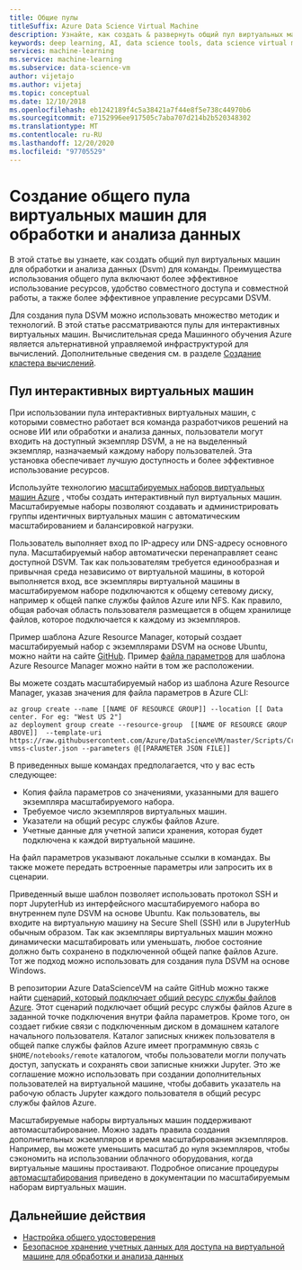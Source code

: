 ```yaml
---
title: Общие пулы
titleSuffix: Azure Data Science Virtual Machine
description: Узнайте, как создать & развернуть общий пул виртуальных машин для обработки и анализа данных (Dsvm) в качестве общего ресурса для команды.
keywords: deep learning, AI, data science tools, data science virtual machine, geospatial analytics, team data science process
services: machine-learning
ms.service: machine-learning
ms.subservice: data-science-vm
author: vijetajo
ms.author: vijetaj
ms.topic: conceptual
ms.date: 12/10/2018
ms.openlocfilehash: eb1242189f4c5a38421a7f44e8f5e738c44970b6
ms.sourcegitcommit: e7152996ee917505c7aba707d214b2b520348302
ms.translationtype: MT
ms.contentlocale: ru-RU
ms.lasthandoff: 12/20/2020
ms.locfileid: "97705529"
---
```

# <a name="create-a-shared-pool-of-data-science-virtual-machines"></a>Создание общего пула виртуальных машин для обработки и анализа данных

В этой статье вы узнаете, как создать общий пул виртуальных машин для обработки и анализа данных (Dsvm) для команды. Преимущества использования общего пула включают более эффективное использование ресурсов, удобство совместного доступа и совместной работы, а также более эффективное управление ресурсами DSVM.

Для создания пула DSVM можно использовать множество методик и технологий. В этой статье рассматриваются пулы для интерактивных виртуальных машин. Вычислительная среда Машинного обучения Azure является альтернативной управляемой инфраструктурой для вычислений. Дополнительные сведения см. в разделе [Создание кластера вычислений](../how-to-create-attach-compute-cluster.md).

## <a name="interactive-vm-pool"></a>Пул интерактивных виртуальных машин

При использовании пула интерактивных виртуальных машин, с которыми совместно работает вся команда разработчиков решений на основе ИИ или обработки и анализа данных, пользователи могут входить на доступный экземпляр DSVM, а не на выделенный экземпляр, назначаемый каждому набору пользователей. Эта установка обеспечивает лучшую доступность и более эффективное использование ресурсов.

Используйте технологию [масштабируемых наборов виртуальных машин Azure](../../virtual-machine-scale-sets/index.yml) , чтобы создать интерактивный пул виртуальных машин. Масштабируемые наборы позволяют создавать и администрировать группы идентичных виртуальных машин с автоматическим масштабированием и балансировкой нагрузки.

Пользователь выполняет вход по IP-адресу или DNS-адресу основного пула. Масштабируемый набор автоматически перенаправляет сеанс доступной DSVM. Так как пользователям требуется единообразная и привычная среда независимо от виртуальной машины, в которой выполняется вход, все экземпляры виртуальной машины в масштабируемом наборе подключаются к общему сетевому диску, например к общей папке службы файлов Azure или NFS. Как правило, общая рабочая область пользователя размещается в общем хранилище файлов, которое подключается к каждому из экземпляров.

Пример шаблона Azure Resource Manager, который создает масштабируемый набор с экземплярами DSVM на основе Ubuntu, можно найти на сайте [GitHub](https://raw.githubusercontent.com/Azure/DataScienceVM/master/Scripts/CreateDSVM/Ubuntu/dsvm-vmss-cluster.json). Пример [файла параметров](https://raw.githubusercontent.com/Azure/DataScienceVM/master/Scripts/CreateDSVM/Ubuntu/dsvm-vmss-cluster.parameters.json) для шаблона Azure Resource Manager можно найти в том же расположении.

Вы можете создать масштабируемый набор из шаблона Azure Resource Manager, указав значения для файла параметров в Azure CLI:

```azurecli-interactive
az group create --name [[NAME OF RESOURCE GROUP]] --location [[ Data center. For eg: "West US 2"]
az deployment group create --resource-group  [[NAME OF RESOURCE GROUP ABOVE]]  --template-uri https://raw.githubusercontent.com/Azure/DataScienceVM/master/Scripts/CreateDSVM/Ubuntu/dsvm-vmss-cluster.json --parameters @[[PARAMETER JSON FILE]]
```

В приведенных выше командах предполагается, что у вас есть следующее:

* Копия файла параметров со значениями, указанными для вашего экземпляра масштабируемого набора.
* Требуемое число экземпляров виртуальных машин.
* Указатели на общий ресурс службы файлов Azure.
* Учетные данные для учетной записи хранения, которая будет подключена к каждой виртуальной машине.

На файл параметров указывают локальные ссылки в командах. Вы также можете передать встроенные параметры или запросить их в сценарии.  

Приведенный выше шаблон позволяет использовать протокол SSH и порт JupyterHub из интерфейсного масштабируемого набора во внутреннем пуле DSVM на основе Ubuntu. Как пользователь, вы входите на виртуальную машину на Secure Shell (SSH) или в JupyterHub обычным образом. Так как экземпляры виртуальных машин можно динамически масштабировать или уменьшать, любое состояние должно быть сохранено в подключенной общей папке файлов Azure. Тот же подход можно использовать для создания пула DSVM на основе Windows.

В репозитории Azure DataScienceVM на сайте GitHub можно также найти [сценарий, который подключает общий ресурс службы файлов Azure](https://raw.githubusercontent.com/Azure/DataScienceVM/master/Extensions/General/mountazurefiles.sh). Этот сценарий подключает общий ресурс службы файлов Azure в заданной точке подключения внутри файла параметров. Кроме того, он создает гибкие связи с подключенным диском в домашнем каталоге начального пользователя. Каталог записных книжек пользователя в общей папке службы файлов Azure имеет программную связь с `$HOME/notebooks/remote` каталогом, чтобы пользователи могли получать доступ, запускать и сохранять свои записные книжки Jupyter. Это же соглашение можно использовать при создании дополнительных пользователей на виртуальной машине, чтобы добавить указатель на рабочую область Jupyter каждого пользователя в общий ресурс службы файлов Azure.

Масштабируемые наборы виртуальных машин поддерживают автомасштабирование. Можно задать правила создания дополнительных экземпляров и время масштабирования экземпляров. Например, вы можете уменьшить масштаб до нуля экземпляров, чтобы сэкономить на использовании облачного оборудования, когда виртуальные машины простаивают. Подробное описание процедуры [автомасштабирования](../../virtual-machine-scale-sets/virtual-machine-scale-sets-autoscale-overview.md) приведено в документации по масштабируемым наборам виртуальных машин.

## <a name="next-steps"></a>Дальнейшие действия

* [Настройка общего удостоверения](dsvm-common-identity.md)
* [Безопасное хранение учетных данных для доступа на виртуальной машине для обработки и анализа данных](dsvm-secure-access-keys.md)
